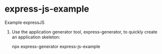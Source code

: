 # express-js-example

Example expressJS

1. Use the application generator tool, express-generator, to quickly create an application skeleton:

    npx express-generator express-js-example
